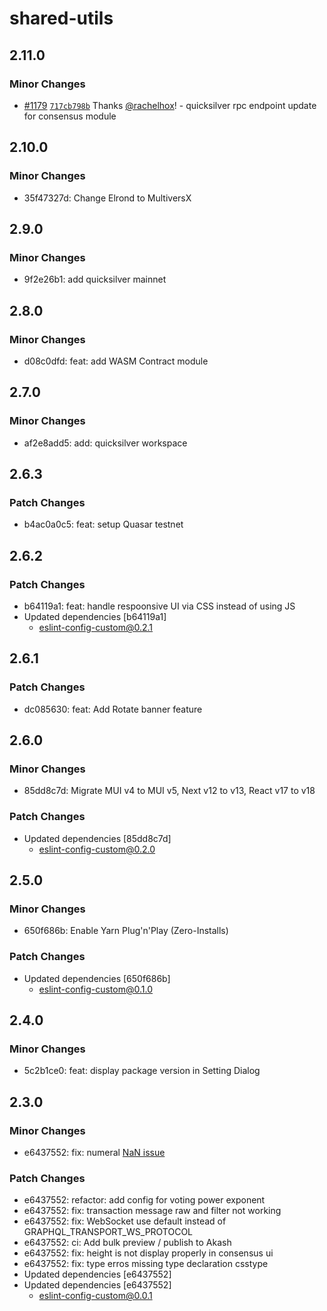 # shared-utils

## 2.11.0

### Minor Changes

- [#1179](https://github.com/forbole/big-dipper-2.0-cosmos/pull/1179) [`717cb798b`](https://github.com/forbole/big-dipper-2.0-cosmos/commit/717cb798b200f5a3afde49695548266fa6bdfb3d) Thanks [@rachelhox](https://github.com/rachelhox)! - quicksilver rpc endpoint update for consensus module

## 2.10.0

### Minor Changes

- 35f47327d: Change Elrond to MultiversX

## 2.9.0

### Minor Changes

- 9f2e26b1: add quicksilver mainnet

## 2.8.0

### Minor Changes

- d08c0dfd: feat: add WASM Contract module

## 2.7.0

### Minor Changes

- af2e8add5: add: quicksilver workspace

## 2.6.3

### Patch Changes

- b4ac0a0c5: feat: setup Quasar testnet

## 2.6.2

### Patch Changes

- b64119a1: feat: handle respoonsive UI via CSS instead of using JS
- Updated dependencies [b64119a1]
  - eslint-config-custom@0.2.1

## 2.6.1

### Patch Changes

- dc085630: feat: Add Rotate banner feature

## 2.6.0

### Minor Changes

- 85dd8c7d: Migrate MUI v4 to MUI v5, Next v12 to v13, React v17 to v18

### Patch Changes

- Updated dependencies [85dd8c7d]
  - eslint-config-custom@0.2.0

## 2.5.0

### Minor Changes

- 650f686b: Enable Yarn Plug'n'Play (Zero-Installs)

### Patch Changes

- Updated dependencies [650f686b]
  - eslint-config-custom@0.1.0

## 2.4.0

### Minor Changes

- 5c2b1ce0: feat: display package version in Setting Dialog

## 2.3.0

### Minor Changes

- e6437552: fix: numeral [NaN issue](https://github.com/adamwdraper/Numeral-js/issues/596)

### Patch Changes

- e6437552: refactor: add config for voting power exponent
- e6437552: fix: transaction message raw and filter not working
- e6437552: fix: WebSocket use default instead of GRAPHQL_TRANSPORT_WS_PROTOCOL
- e6437552: ci: Add bulk preview / publish to Akash
- e6437552: fix: height is not display properly in consensus ui
- e6437552: fix: type erros missing type declaration csstype
- Updated dependencies [e6437552]
- Updated dependencies [e6437552]
  - eslint-config-custom@0.0.1
